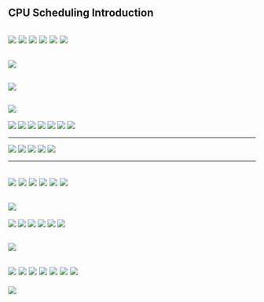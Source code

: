 ##  CPU Scheduling Introduction

![](img/2020-06-29-03-02-16.png)
![](img/2020-06-29-03-02-29.png)
![](img/2020-06-29-03-02-45.png)
![](img/2020-06-29-03-02-55.png)
![](img/2020-06-29-03-03-05.png)
![](img/2020-06-29-03-03-14.png)
---

![](img/2020-06-29-03-04-09.png)
---

![](img/2020-06-29-03-04-23.png)
---

![](img/2020-06-29-03-04-37.png)
---


![](img/2020-06-29-03-04-51.png)
![](img/2020-06-29-03-05-05.png)
![](img/2020-06-29-03-05-18.png)
![](img/2020-06-29-03-05-27.png)
![](img/2020-06-29-03-05-37.png)
![](img/2020-06-29-03-05-46.png)
![](img/2020-06-29-03-05-56.png)

---
![](img/2020-06-29-03-06-05.png)
![](img/2020-06-29-03-06-13.png)
![](img/2020-06-29-03-06-22.png)
![](img/2020-06-29-03-06-31.png)
![](img/2020-06-29-03-07-09.png)

---
![](img/2020-06-29-03-07-24.png)
![](img/2020-06-29-03-07-32.png)
![](img/2020-06-29-03-07-40.png)
![](img/2020-06-29-03-07-50.png)
![](img/2020-06-29-03-07-58.png)
![](img/2020-06-29-03-08-07.png)
---

![](img/2020-06-29-03-08-31.png)
---

![](img/2020-06-29-03-08-55.png)
![](img/2020-06-29-03-09-08.png)
![](img/2020-06-29-03-09-15.png)
![](img/2020-06-29-03-09-23.png)
![](img/2020-06-29-03-09-30.png)
![](img/2020-06-29-03-09-37.png)

![](img/2020-06-29-03-09-52.png)
---

![](img/2020-06-29-03-10-03.png)
![](img/2020-06-29-03-10-11.png)
![](img/2020-06-29-03-10-19.png)
![](img/2020-06-29-03-10-29.png)
![](img/2020-06-29-03-10-37.png)
![](img/2020-06-29-03-10-45.png)
![](img/2020-06-29-03-10-54.png)
---

![](img/2020-06-29-03-11-29.png)











